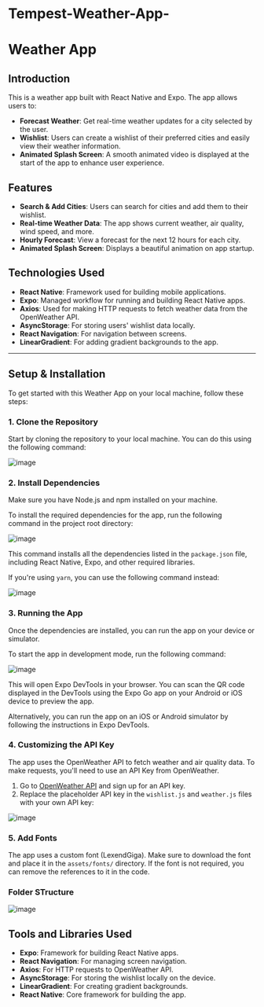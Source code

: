 # Tempest-Weather-App-
# Weather App

## Introduction

This is a weather app built with React Native and Expo. The app allows users to:

- **Forecast Weather**: Get real-time weather updates for a city selected by the user.
- **Wishlist**: Users can create a wishlist of their preferred cities and easily view their weather information.
- **Animated Splash Screen**: A smooth animated video is displayed at the start of the app to enhance user experience.

## Features

- **Search & Add Cities**: Users can search for cities and add them to their wishlist.
- **Real-time Weather Data**: The app shows current weather, air quality, wind speed, and more.
- **Hourly Forecast**: View a forecast for the next 12 hours for each city.
- **Animated Splash Screen**: Displays a beautiful animation on app startup.

## Technologies Used

- **React Native**: Framework used for building mobile applications.
- **Expo**: Managed workflow for running and building React Native apps.
- **Axios**: Used for making HTTP requests to fetch weather data from the OpenWeather API.
- **AsyncStorage**: For storing users' wishlist data locally.
- **React Navigation**: For navigation between screens.
- **LinearGradient**: For adding gradient backgrounds to the app.

---

## Setup & Installation

To get started with this Weather App on your local machine, follow these steps:

### 1. Clone the Repository


Start by cloning the repository to your local machine. You can do this using the following command:

![image](https://github.com/user-attachments/assets/f390f295-cfcf-4d91-b5f3-1c1b2bf57b6f)


### 2. Install Dependencies

Make sure you have Node.js and npm installed on your machine.

To install the required dependencies for the app, run the following command in the project root directory:

![image](https://github.com/user-attachments/assets/5a2097eb-5c33-405b-ba11-5f355bc4ebcd)

This command installs all the dependencies listed in the `package.json` file, including React Native, Expo, and other required libraries.

If you're using `yarn`, you can use the following command instead:

![image](https://github.com/user-attachments/assets/21d06182-9714-468b-b4a4-dac308ef4e4c)

### 3. Running the App
Once the dependencies are installed, you can run the app on your device or simulator.

To start the app in development mode, run the following command:

![image](https://github.com/user-attachments/assets/f7ff049a-8ceb-40e4-850b-2f2a832a0676)

This will open Expo DevTools in your browser. You can scan the QR code displayed in the DevTools using the Expo Go app on your Android or iOS device to preview the app.

Alternatively, you can run the app on an iOS or Android simulator by following the instructions in Expo DevTools.

### 4. Customizing the API Key
The app uses the OpenWeather API to fetch weather and air quality data. To make requests, you'll need to use an API Key from OpenWeather.

1. Go to [OpenWeather API](https://openweathermap.org/) and sign up for an API key.
2. Replace the placeholder API key in the `wishlist.js` and `weather.js` files with your own API key:

![image](https://github.com/user-attachments/assets/c3b8ed7a-5667-4e3c-ab6e-2e8f9fef2a4f)

### 5. Add Fonts
The app uses a custom font (LexendGiga). Make sure to download the font and place it in the `assets/fonts/` directory. If the font is not required, you can remove the references to it in the code.

### Folder STructure

![image](https://github.com/user-attachments/assets/b378f877-20a0-45f1-8621-3c0e56bf213d)

## Tools and Libraries Used

- **Expo**: Framework for building React Native apps.
- **React Navigation**: For managing screen navigation.
- **Axios**: For HTTP requests to OpenWeather API.
- **AsyncStorage**: For storing the wishlist locally on the device.
- **LinearGradient**: For creating gradient backgrounds.
- **React Native**: Core framework for building the app.


